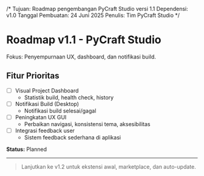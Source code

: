 /*
Tujuan: Roadmap pengembangan PyCraft Studio versi 1.1
Dependensi: v1.0
Tanggal Pembuatan: 24 Juni 2025
Penulis: Tim PyCraft Studio
*/
# Roadmap v1.1 - PyCraft Studio

Fokus: Penyempurnaan UX, dashboard, dan notifikasi build.

## Fitur Prioritas
- [ ] Visual Project Dashboard
    - Statistik build, health check, history
- [ ] Notifikasi Build (Desktop)
    - Notifikasi build selesai/gagal
- [ ] Peningkatan UX GUI
    - Perbaikan navigasi, konsistensi tema, aksesibilitas
- [ ] Integrasi feedback user
    - Sistem feedback sederhana di aplikasi

**Status:** Planned

---

> Lanjutkan ke v1.2 untuk ekstensi awal, marketplace, dan auto-update.
